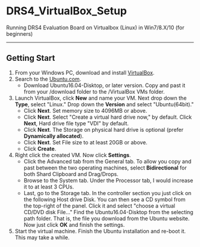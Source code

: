 # DRS4_VirtualBox_Setup
Running DRS4 Evaluation Board on Virtualbox (Linux) in Win7/8.X/10 (for beginners)
***
## Getting Start
1. From your Windows PC, download and install [VirtualBox](https://www.virtualbox.org/wiki/Downloads).
2. Search to the [Ubuntu.com](https://www.ubuntu.com/download/alternative-downloads). 
   + Download Ubuntu16.04-Disktop, or later version. Copy and past it from your /download folder to the /VirtualBox VMs folder.
3. Launch VirtualBox, click <b>New</b> and name your VM. Next drop down the <b>Type</b>, select "Linux." Drop down the <b>Version</b> and select "Ubuntu(64bit)."
   + Click <b>Next</b>. Set memory size to 4096MB or above. 
   + Click <b>Next</b>. Select "Create a virtual hard drive now," by default. Click <b>Next</b>, Hard drive file type "VDI" by default. 
   + Click <b>Next</b>. The Storage on physical hard drive is optional (prefer <b>Dynamically allocated</b>). 
   + Click <b>Next</b>. Set File size to at least 20GB or above. 
   + Click <b>Create</b>. 
4. Right click the created VM. Now click <b>Settings</b>. 
   + Click the Advanced tab from the General tab. To allow you copy and past between the two operating machines, select <b>Bidirectional</b> for both Shard Clipboard and Drag/Drops. 
   + Browse to the System tab. Under the Processor tab, I would increase it to at least 3 CPUs. 
   + Last, go to the Storage tab. In the controller section you just click on the following Host drive Disk. You can then see a CD symbol from the top-right of the panel. Click it and select "choose a virtual CD/DVD disk File..." Find the Ubuntu16.04-Disktop from the selecting path folder. That is, the file you download from the Ubuntu website. Now just click <b>OK</b> and finish the settings. 
5. Start the virtual machine. Finish the Ubuntu installation and re-boot it. This may take a while. 
